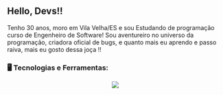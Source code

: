## Hello, Devs!!

Tenho 30 anos, moro em Vila Velha/ES e sou Estudando de programação curso de Engenheiro de Software! Sou aventureiro no universo da programação, criadora oficial de bugs, e quanto mais eu aprendo e passo raiva, mais eu gosto dessa joça !!

### 🖥️ Tecnologias e Ferramentas: 
 <div align="center" >
<a href="https://skillicons.dev"   >
  <img src="https://skillicons.dev/icons?i=git,vscode,javascript,typescript,css,html,react,nodejs,figma,github,discord,linkedin,instagram" />
</a>
  <br />

  </div>


